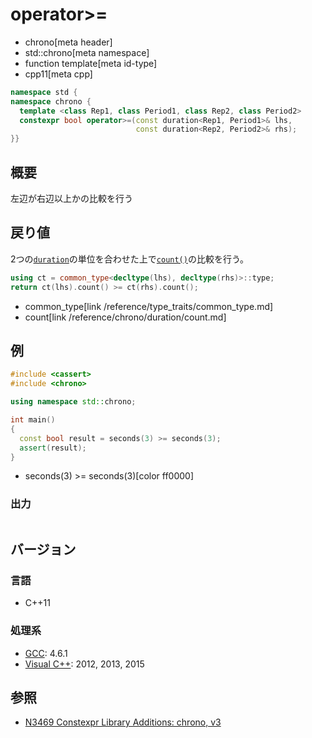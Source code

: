 # operator>=
* chrono[meta header]
* std::chrono[meta namespace]
* function template[meta id-type]
* cpp11[meta cpp]

```cpp
namespace std {
namespace chrono {
  template <class Rep1, class Period1, class Rep2, class Period2>
  constexpr bool operator>=(const duration<Rep1, Period1>& lhs,
                            const duration<Rep2, Period2>& rhs);
}}
```

## 概要
左辺が右辺以上かの比較を行う


## 戻り値
2つの[`duration`](/reference/chrono/duration.md)の単位を合わせた上で[`count()`](/reference/chrono/duration/count.md)の比較を行う。

```cpp
using ct = common_type<decltype(lhs), decltype(rhs)>::type;
return ct(lhs).count() >= ct(rhs).count();
```
* common_type[link /reference/type_traits/common_type.md]
* count[link /reference/chrono/duration/count.md]

## 例
```cpp example
#include <cassert>
#include <chrono>

using namespace std::chrono;

int main()
{
  const bool result = seconds(3) >= seconds(3);
  assert(result);
}
```
* seconds(3) >= seconds(3)[color ff0000]

### 出力
```
```

## バージョン
### 言語
- C++11

### 処理系
- [GCC](/implementation.md#gcc): 4.6.1
- [Visual C++](/implementation.md#visual_cpp): 2012, 2013, 2015

## 参照
- [N3469 Constexpr Library Additions: chrono, v3](http://www.open-std.org/jtc1/sc22/wg21/docs/papers/2012/n3469.html)

